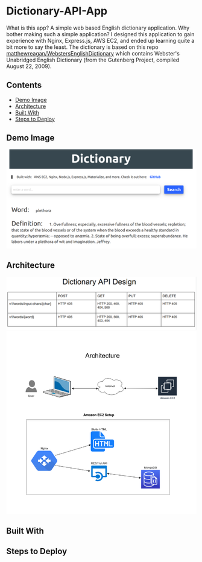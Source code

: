 # Dictionary-API-App
What is this app?  A simple web based English dictionary application.  Why bother making such a simple application?
I designed this application to gain experience with Nginx, Express.js, AWS EC2, and ended up learning
quite a bit more to say the least.  The dictionary is based on this repo [matthewreagan/WebstersEnglishDictionary](https://github.com/matthewreagan/WebstersEnglishDictionary) 
which contains Webster's Unabridged English Dictionary (from the Gutenberg Project, compiled August 22, 2009).

## Contents
* [Demo Image](https://github.com/T-travis/Dictionary-App/blob/master/README.md#demo-image)
* [Architecture](https://github.com/T-travis/Dictionary-App/blob/master/README.md#architecture)
* [Built With](https://github.com/T-travis/Dictionary-App/blob/master/README.md#built-with)
* [Steps to Deploy](https://github.com/T-travis/Dictionary-App/blob/master/README.md#steps-to-deploy)

## Demo Image
![demo](https://github.com/T-travis/Dictionary-App/blob/master/www/images/demo.png)

## Architecture
![api](https://github.com/T-travis/Dictionary-App/blob/master/www/images/api.png)
![architecture](https://github.com/T-travis/Dictionary-App/blob/master/www/images/dictionary-app.png)


## Built With

## Steps to Deploy



